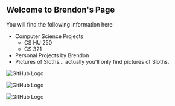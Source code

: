 ## Welcome to Brendon's Page

You will find the following information here:
* Computer Science Projects
  * CS HU 250
  * CS 321
* Personal Projects by Brendon
* Pictures of Sloths... actually you'll only find pictures of Sloths.

![GitHub Logo](https://i.pinimg.com/236x/3e/34/6c/3e346ccba8c6ed92730e12de136948e6.jpg)


![GitHub Logo](https://encrypted-tbn0.gstatic.com/images?q=tbn:ANd9GcToASv5Y2rgZCsimsw38b1e0Zxa6gNw1CGnL7rEblsVt0XJnTz0)


![GitHub Logo](https://i.pinimg.com/236x/3e/34/6c/3e346ccba8c6ed92730e12de136948e6.jpg)
